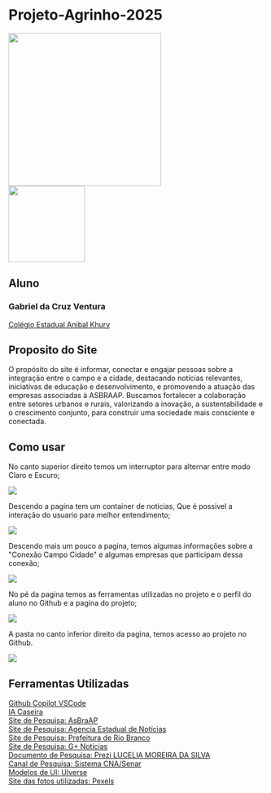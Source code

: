 # Projeto-Agrinho-2025
<a href="https://www.startalura.com.br/"><img src="https://batore1.vercel.app/alurastart%20logo.png" width=300px></a></br>
<a href="https://www.sistemafaep.org.br/agrinho/"><img src="https://cdn.folhadepalotina.com.br/wp-content/uploads/2020/12/logo-agrinho.png" width=150px></a></br>

## Aluno

### Gabriel da Cruz Ventura
<a href="https://aluno.escoladigital.pr.gov.br/EnsinoMedio/Endereco/ANIBAL-KHURY-C-E-EF-M-0">Colégio Estadual Anibal Khury</a></br>

## Proposito do Site

O propósito do site é informar, conectar e engajar pessoas sobre a integração entre o campo e a cidade, destacando notícias relevantes, iniciativas de educação e desenvolvimento, e promovendo a atuação das empresas associadas à ASBRAAP. Buscamos fortalecer a colaboração entre setores urbanos e rurais, valorizando a inovação, a sustentabilidade e o crescimento conjunto, para construir uma sociedade mais consciente e conectada.

## Como usar
No canto superior direito temos um interruptor para alternar entre modo Claro e Escuro;

<img src="README/VID/Video1.gif">

Descendo a pagina tem um container de noticias, Que é possivel a interação do usuario para melhor entendimento;

<img src="README/VID/Video2.gif">

Descendo mais um pouco a pagina, temos algumas informações sobre a "Conexão Campo Cidade" e algumas empresas que participam dessa conexão;

<img src="README/VID/Video3.gif">

No pé da pagina temos as ferramentas utilizadas no projeto e o perfil do aluno no Github e a pagina do projeto;

<img src="README/VID/video4.gif">

A pasta no canto inferior direito da pagina, temos acesso ao projeto no Github.

<img src="README/VID/Video5.gif">

## Ferramentas Utilizadas
<a href="https://marketplace.visualstudio.com/items?itemName=GitHub.copilot">Github Copilot VSCode</a></br>
<a href="https://drive.google.com/file/d/1IqxbV6RK2AwnVLniTHY5V5niQKVoqsNE/edit?pli=1">IA Caseira</a></br>
<a href="http://asbraap.org//">Site de Pesquisa: AsBraAP</a></br>
<a href="https://www.aen.pr.gov.br/">Site de Pesquisa: Agencia Estadual de Notícias</a></br>
<a href="https://www.riobranco.ac.gov.br/">Site de Pesquisa: Prefeitura de Rio Branco</a></br>
<a href="https://gmaisnoticias.com/">Site de Pesquisa: G+ Notícias</a></br>
<a href="https://prezi.com/p/rxvu0hgrr1kv/festejando-a-conexao-do-campo-e-da-cidade/">Documento de Pesquisa: Prezi LUCELIA MOREIRA DA SILVA</a></br>
<a href="https://www.youtube.com/@AgroForteBrasilForte">Canal de Pesquisa: Sistema CNA/Senar</a></br>
<a href="https://uiverse.io/">Modelos de UI: UIverse</a></br>
<a href="https://www.pexels.com/pt-br/">Site das fotos utilizadas: Pexels</a></br>
